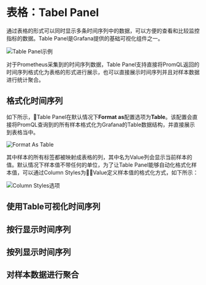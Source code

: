 # 表格：Tabel Panel

通过表格的形式可以同时显示多条时间序列中的数据，可以方便的查看和比较监控指标的数据。Table Panel是Grafana提供的基础可视化组件之一。

![Table Panel示例](http://p2n2em8ut.bkt.clouddn.com/grafana_table_panel_example2.png)

对于Prometheus采集到的时间序列数据，Table Panel支持直接将PromQL返回的时间序列格式化为表格的形式进行展示，也可以直接展示时间序列并且对样本数据进行统计聚合。

## 格式化时间序列

如下所示，Table Panel在默认情况下**Format as**配置选项为**Table**。该配置会直接将PromQL查询到的所有样本格式化为Grafana的Table数据结构，并直接展示到表格当中。

![Format As Table](http://p2n2em8ut.bkt.clouddn.com/grafana_format_as_table.png)

其中样本的所有标签都被映射成表格的列，其中名为Value列会显示当前样本的值。默认情况下样本值不带任何的单位，为了让Table Panel能够自动化格式化样本值，可以通过Column Styles为Value定义样本值的格式化方式，如下所示：

![Column Styles选项](http://p2n2em8ut.bkt.clouddn.com/grafana_table_panel_cloum_style.png)

## 使用Table可视化时间序列

## 按行显示时间序列

## 按列显示时间序列

## 对样本数据进行聚合